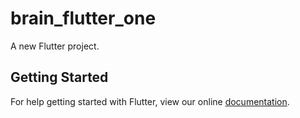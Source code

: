 # brain_flutter_one

A new Flutter project.

## Getting Started

For help getting started with Flutter, view our online
[documentation](https://flutter.io/).
